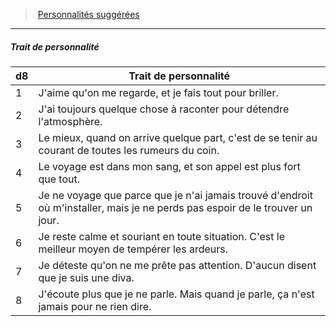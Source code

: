 ﻿---
!PersonalityTraitItem
Table: >+
  |d8|Trait de personnalité|

  |---|---|

  |1|J'aime qu'on me regarde, et je fais tout pour <!--br-->briller.|

  |2|J'ai toujours quelque chose à raconter pour <!--br-->détendre l'atmosphère.|

  |3|Le mieux, quand on arrive quelque part, c'est <!--br-->de se tenir au courant de toutes les rumeurs du <!--br-->coin.|

  |4|Le voyage est dans mon sang, et son appel est <!--br-->plus fort que tout.|

  |5|Je ne voyage que parce que je n'ai jamais <!--br-->trouvé d'endroit où m'installer, mais je ne <!--br-->perds pas espoir de le trouver un jour.|

  |6|Je reste calme et souriant en toute situation. <!--br-->C'est le meilleur moyen de tempérer les <!--br-->ardeurs.|

  |7|Je déteste qu'on ne me prête pas attention. <!--br-->D'aucun disent que je suis une diva.|

  |8|J'écoute plus que je ne parle. Mais quand je <!--br-->parle, ça n'est jamais pour ne rien dire.|

Id: background_itinerant_hd.md#trait-de-personnalité
ParentLink: background_itinerant_hd.md#personnalités-suggérées
Name: Trait de personnalité
ParentName: Personnalités suggérées
NameLevel: 5
Attributes: {}
AttributesDictionary: >+
  {}

---
> [Personnalités suggérées](hd_background_itinerant_personnalites_suggerees.md)

---

##### Trait de personnalité

|d8|Trait de personnalité|
|---|---|
|1|J'aime qu'on me regarde, et je fais tout pour briller.|
|2|J'ai toujours quelque chose à raconter pour détendre l'atmosphère.|
|3|Le mieux, quand on arrive quelque part, c'est de se tenir au courant de toutes les rumeurs du coin.|
|4|Le voyage est dans mon sang, et son appel est plus fort que tout.|
|5|Je ne voyage que parce que je n'ai jamais trouvé d'endroit où m'installer, mais je ne perds pas espoir de le trouver un jour.|
|6|Je reste calme et souriant en toute situation. C'est le meilleur moyen de tempérer les ardeurs.|
|7|Je déteste qu'on ne me prête pas attention. D'aucun disent que je suis une diva.|
|8|J'écoute plus que je ne parle. Mais quand je parle, ça n'est jamais pour ne rien dire.|

